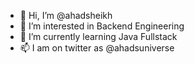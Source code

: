 - 👋 Hi, I’m @ahadsheikh
- 👀 I’m interested in Backend Engineering
- 🌱 I’m currently learning Java Fullstack
- 📫 I am on twitter as @ahadsuniverse

<!---
ahadsheikh/ahadsheikh is a ✨ special ✨ repository because its `README.md` (this file) appears on your GitHub profile.
You can click the Preview link to take a look at your changes.
--->
